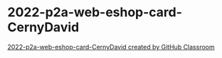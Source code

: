 # 2022-p2a-web-eshop-card-CernyDavid
[2022-p2a-web-eshop-card-CernyDavid created by GitHub Classroom](https://pslib-cz.github.io/2022-p2a-web-eshop-card-CernyDavid/)
